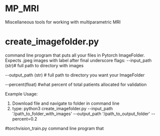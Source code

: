 # MP_MRI
Miscellaneous tools for working with multiparametric MRI

# create_imagefolder.py
command line program that puts all your files in Pytorch ImageFolder.  Expects .jpeg images with label after final underscore
flags:
--input_path (str)# full path to directory with images

--output_path (str) # full path to directory you want your ImageFolder 

--percent(float) #what percent of total patients allocated for validation 

Example Usage:
1) Download file and navigate to folder in command line
2) type:
python3 create_imagefolder.py --input_path '/path_to_folder_with_images' --output_path '/path_to_output_folder' --percent=0.2

#torchvision_train.py
command line program that 
